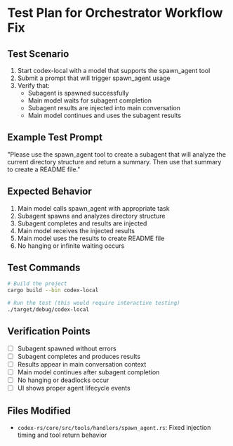 # Test Plan for Orchestrator Workflow Fix

## Test Scenario
1. Start codex-local with a model that supports the spawn_agent tool
2. Submit a prompt that will trigger spawn_agent usage
3. Verify that:
   - Subagent is spawned successfully
   - Main model waits for subagent completion
   - Subagent results are injected into main conversation
   - Main model continues and uses the subagent results

## Example Test Prompt
"Please use the spawn_agent tool to create a subagent that will analyze the current directory structure and return a summary. Then use that summary to create a README file."

## Expected Behavior
1. Main model calls spawn_agent with appropriate task
2. Subagent spawns and analyzes directory structure
3. Subagent completes and results are injected
4. Main model receives the injected results
5. Main model uses the results to create README file
6. No hanging or infinite waiting occurs

## Test Commands
```bash
# Build the project
cargo build --bin codex-local

# Run the test (this would require interactive testing)
./target/debug/codex-local
```

## Verification Points
- [ ] Subagent spawned without errors
- [ ] Subagent completes and produces results
- [ ] Results appear in main conversation context
- [ ] Main model continues after subagent completion
- [ ] No hanging or deadlocks occur
- [ ] UI shows proper agent lifecycle events

## Files Modified
- `codex-rs/core/src/tools/handlers/spawn_agent.rs`: Fixed injection timing and tool return behavior